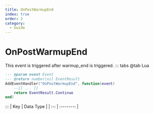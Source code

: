 ```yaml
---
title: OnPostWarmupEnd
index: true
order: 2
category:
  - Guide
---
```


# OnPostWarmupEnd
This event is triggered after warmup_end is triggered.
::: tabs
@tab Lua
```lua
--- @param event Event
--- @return number|nil EventResult
AddEventHandler("OnPostWarmupEnd", function(event)
    --[[ ... ]]
    return EventResult.Continue
end)
```

:::
| Key | Data Type |
| :-: | :-------: |